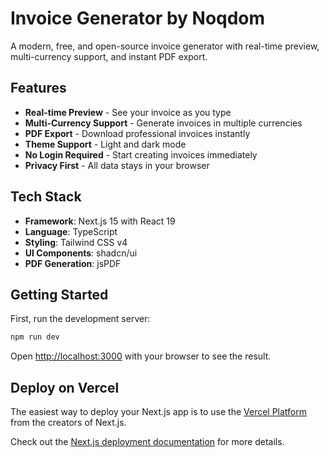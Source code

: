 # Invoice Generator by Noqdom

A modern, free, and open-source invoice generator with real-time preview, multi-currency support, and instant PDF export.

## Features

- **Real-time Preview** - See your invoice as you type
- **Multi-Currency Support** - Generate invoices in multiple currencies
- **PDF Export** - Download professional invoices instantly
- **Theme Support** - Light and dark mode
- **No Login Required** - Start creating invoices immediately
- **Privacy First** - All data stays in your browser

## Tech Stack

- **Framework**: Next.js 15 with React 19
- **Language**: TypeScript
- **Styling**: Tailwind CSS v4
- **UI Components**: shadcn/ui
- **PDF Generation**: jsPDF

## Getting Started

First, run the development server:

```bash
npm run dev
```

Open [http://localhost:3000](http://localhost:3000) with your browser to see the result.

## Deploy on Vercel

The easiest way to deploy your Next.js app is to use the [Vercel Platform](https://vercel.com/new) from the creators of Next.js.

Check out the [Next.js deployment documentation](https://nextjs.org/docs/app/building-your-application/deploying) for more details.
